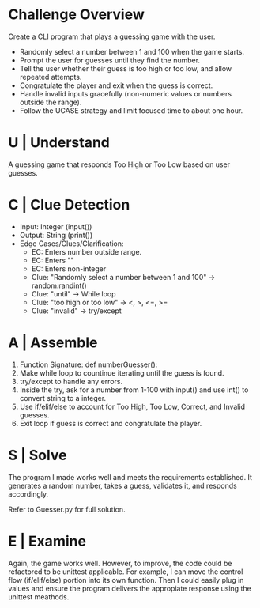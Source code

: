 # Challenge Overview
Create a CLI program that plays a guessing game with the user.

* Randomly select a number between 1 and 100 when the game starts.
* Prompt the user for guesses until they find the number.
* Tell the user whether their guess is too high or too low, and allow repeated attempts.
* Congratulate the player and exit when the guess is correct.
* Handle invalid inputs gracefully (non-numeric values or numbers outside the range).
* Follow the UCASE strategy and limit focused time to about one hour.

# U | Understand
A guessing game that responds Too High or Too Low based on user guesses.

# C | Clue Detection
* Input: Integer (input())
* Output: String (print())
* Edge Cases/Clues/Clarification: 
    * EC: Enters number outside range.
    * EC: Enters ""
    * EC: Enters non-integer
    * Clue: "Randomly select a number between 1 and 100" -> random.randint()
    * Clue: "until" -> While loop
    * Clue: "too high or too low" -> <, >, <=, >=
    * Clue: "invalid" -> try/except

# A | Assemble
1) Function Signature: def numberGuesser():
2) Make while loop to countinue iterating until the guess is found.
3) try/except to handle any errors.
4) Inside the try, ask for a number from 1-100 with input() and use int() to convert string to a integer.
5) Use if/elif/else to account for Too High, Too Low, Correct, and Invalid guesses.
6) Exit loop if guess is correct and congratulate the player.

# S | Solve
The program I made works well and meets the requirements established. It generates a random number, takes a guess, validates it, and responds accordingly.

Refer to Guesser.py for full solution.

# E | Examine
Again, the game works well. However, to improve, the code could be refactored to be unittest applicable. For example, I can move the control flow (if/elif/else) portion into its own function. Then I could easily plug in values and ensure the program delivers the appropiate response using the unittest meathods.


